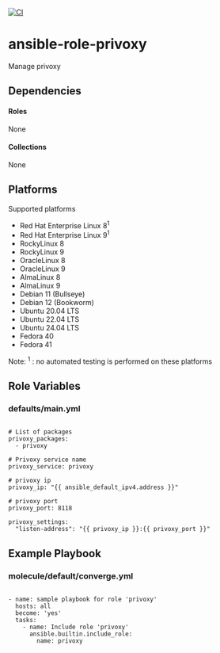 [![CI](https://github.com/de-it-krachten/ansible-role-privoxy/workflows/CI/badge.svg?event=push)](https://github.com/de-it-krachten/ansible-role-privoxy/actions?query=workflow%3ACI)


# ansible-role-privoxy

Manage privoxy 



## Dependencies

#### Roles
None

#### Collections
None

## Platforms

Supported platforms

- Red Hat Enterprise Linux 8<sup>1</sup>
- Red Hat Enterprise Linux 9<sup>1</sup>
- RockyLinux 8
- RockyLinux 9
- OracleLinux 8
- OracleLinux 9
- AlmaLinux 8
- AlmaLinux 9
- Debian 11 (Bullseye)
- Debian 12 (Bookworm)
- Ubuntu 20.04 LTS
- Ubuntu 22.04 LTS
- Ubuntu 24.04 LTS
- Fedora 40
- Fedora 41

Note:
<sup>1</sup> : no automated testing is performed on these platforms

## Role Variables
### defaults/main.yml
<pre><code>
# List of packages
privoxy_packages:
  - privoxy

# Privoxy service name
privoxy_service: privoxy

# privoxy ip
privoxy_ip: "{{ ansible_default_ipv4.address }}"

# privoxy port
privoxy_port: 8118

privoxy_settings:
  "listen-address": "{{ privoxy_ip }}:{{ privoxy_port }}"
</pre></code>




## Example Playbook
### molecule/default/converge.yml
<pre><code>
- name: sample playbook for role 'privoxy'
  hosts: all
  become: 'yes'
  tasks:
    - name: Include role 'privoxy'
      ansible.builtin.include_role:
        name: privoxy
</pre></code>
